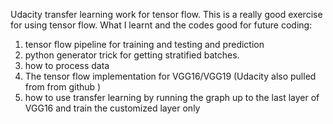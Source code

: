 Udacity transfer learning work for tensor flow.
This is a really good exercise for using tensor flow.
What I learnt and the codes good for future coding:
1. tensor flow pipeline for training and testing and prediction
2. python generator  trick for getting stratified batches.
3. how to process  data
4. The tensor flow implementation for VGG16/VGG19 (Udacity also pulled from  from github )
5. how to use transfer learning by running the graph up to the last layer of VGG16 and train the customized layer only
